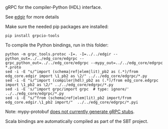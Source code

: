 gRPC for the compiler-Python (HDL) interface.

See [edgir](../../edgir) for more details 

Make sure the needed pip packages are installed:
```
pip install grpcio-tools
```

To compile the Python bindings, run in this folder:
```
python -m grpc_tools.protoc -I=. -I=../../edgir --python_out=../../edg_core/edgrpc --grpc_python_out=../../edg_core/edgrpc --mypy_out=../../edg_core/edgrpc *.proto
sed -i -E "s/^import (schema|ref|elem|lit)_pb2 as (.*)/from edg_core.edgir import \1_pb2 as \2/" ../../edg_core/edgrpc/*.py
sed -i -E "s/^import (compiler|hdl)_pb2 as (.*)/from edg_core.edgrpc import \1_pb2 as \2/" ../../edg_core/edgrpc/*.py
sed -i -E 's/^import grpc/import grpc  # type: ignore/' ../../edg_core/edgrpc/*.py
sed -i -E "s/^from (schema|ref|elem|lit)_pb2 import/from edg_core.edgir.\1_pb2 import/"  ../../edg_core/edgrpc/*.pyi
```

Note: mypy-protobuf [does not currently generate gRPC stubs](https://github.com/dropbox/mypy-protobuf/issues/46).

Scala bindings are automatically compiled as part of the SBT project.
